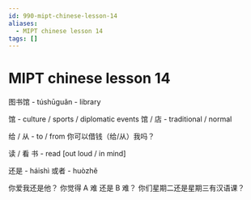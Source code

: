 ```yaml
---
id: 990-mipt-chinese-lesson-14
aliases:
  - MIPT chinese lesson 14
tags: []
---
```


# MIPT chinese lesson 14

图书馆  - túshūguǎn - library

馆 - culture / sports / diplomatic events
馆 / 店 - traditional / normal

给 / 从 - to / from
你可以借钱（给/从）我吗？

读 / 看 书 - read [out loud / in mind]

还是 - háishì
或者 - huòzhě

你爱我还是他？
你觉得 A 难 还是 B 难？
你们星期二还是星期三有汉语课？
